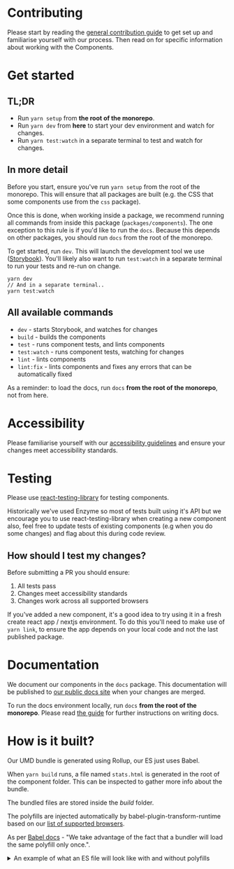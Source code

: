 # Contributing

Please start by reading the [general contribution guide](https://github.com/transferwise/neptune-web/blob/main/CONTRIBUTING.md) to get set up and familiarise yourself with our process. Then read on for specific information about working with the Components.

# Get started

## TL;DR

- Run `yarn setup` from **the root of the monorepo**.
- Run `yarn dev` from **here** to start your dev environment and watch for changes.
- Run `yarn test:watch` in a separate terminal to test and watch for changes.

## In more detail

Before you start, ensure you've run `yarn setup` from the root of the monorepo. This will ensure that all packages are built (e.g. the CSS that some components use from the `css` package).

Once this is done, when working inside a package, we recommend running all commands from inside this package (`packages/components`). The one exception to this rule is if you'd like to run the `docs`. Because this depends on other packages, you should run `docs` from the root of the monorepo.

To get started, run `dev`. This will launch the development tool we use ([Storybook](https://storybook.js.org/)). You'll likely also want to run `test:watch` in a separate terminal to run your tests and re-run on change.

```
yarn dev
// And in a separate terminal..
yarn test:watch
```

## All available commands

- `dev` - starts Storybook, and watches for changes
- `build` - builds the components
- `test` - runs component tests, and lints components
- `test:watch` - runs component tests, watching for changes
- `lint` - lints components
- `lint:fix` - lints components and fixes any errors that can be automatically fixed

As a reminder: to load the docs, run `docs` **from the root of the monorepo**, not from here.

# Accessibility

Please familiarise yourself with our [accessibility guidelines](https://github.com/transferwise/neptune-web/blob/main/ACCESSIBILITY.md) and ensure your changes meet accessibility standards.

# Testing

Please use [react-testing-library](https://github.com/testing-library/react-testing-library) for testing components.

Historically we've used Enzyme so most of tests built using it's API but we encourage you to use react-testing-library when creating a new component
also, feel free to update tests of existing components (e.g when you do some changes) and flag about this during code review.

## How should I test my changes?

Before submitting a PR you should ensure:

1. All tests pass
2. Changes meet accessibility standards
3. Changes work across all supported browsers

If you've added a new component, it's a good idea to try using it in a fresh create react app / nextjs environment. To do this you'll need to make use of `yarn link`, to ensure the app depends on your local code and not the last published package.

# Documentation

We document our components in the `docs` package. This documentation will be published to [our public docs site](https://transferwise.github.io/neptune-web/) when your changes are merged.

To run the docs environment locally, run `docs` **from the root of the monorepo**. Please read [the guide](https://github.com/transferwise/neptune-web/blob/main/packages/docs/CONTRIBUTING.md) for further instructions on writing docs.

# How is it built?

Our UMD bundle is generated using Rollup, our ES just uses Babel.

When `yarn build` runs, a file named `stats.html` is generated in the root of the component folder. This can be inspected to gather more info about the bundle.

The bundled files are stored inside the _build_ folder.

The polyfills are injected automatically by babel-plugin-transform-runtime based on our [list of supported browsers](https://github.com/transferwise/neptune-web/blob/main/.browserlistrc).

As per [Babel docs](https://babeljs.io/docs/en/babel-preset-env) - "We take advantage of the fact that a bundler will load the same polyfill only once.".

<details>
  <summary>An example of what an ES file will look like with and without polyfills</summary>

**Original file:**

```
class Checkbox {
  a = new Promise();
}

export default Checkbox;
```

**Without Polyfill:**

```
import _classCallCheck from "@babel/runtime/helpers/classCallCheck";
import _defineProperty from "@babel/runtime/helpers/defineProperty";

var Checkbox = function Checkbox() {
  _classCallCheck(this, Checkbox);

  _defineProperty(this, "a", new Promise());
};

export default Checkbox;
```

**With Polyfill:**

```
import "core-js/modules/es.object.to-string";
import "core-js/modules/es.promise";
import _classCallCheck from "@babel/runtime/helpers/classCallCheck";
import _defineProperty from "@babel/runtime/helpers/defineProperty";

var Checkbox = function Checkbox() {
  _classCallCheck(this, Checkbox);

  _defineProperty(this, "a", new Promise());
};

export default Checkbox;
```

</details>
